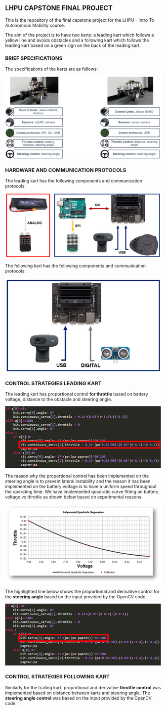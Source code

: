 ## **LHPU CAPSTONE FINAL PROJECT**

This is the repository of the final capstone project for the LHPU - Intro To Autonomous Mobility course. 

The aim of the project is to have two karts: a leading kart which follows a yellow line and avoids obstacles and a following
kart which follows the leading kart based on a green sign on the back of the leading kart.

### **BRIEF SPECIFICATIONS**

The specifications of the karts are as follows:

![img_8.png](Images/img_8.png)

### **HARDWARE AND COMMUNICATION PROTOCOLS**

The leading kart has the following components and communication protocols:

![img_1.png](Images/img_1.png)

The following kart has the following components and communication protocols:

![img_2.png](Images/img_2.png)

### **CONTROL STRATEGIES LEADING KART**

The leading kart has proportional control **for throttle** based on battery voltage, distance to the obstacle and steering angle. 

![img_4.png](Images/img_4.png)

The reason why the proportional control has been implemented on the steering angle is to prevent lateral instability and the reason it has been implemented on the battery voltage is to have a uniform speed throughout the operating time.
We have implemented quadratic curve fitting on battery voltage vs throttle as shown below based on experimental reasons.

![img_7.png](Images/img_7.png)

The highlighted line below shows the proportional and derivative control for the **steering angle** based on the input provided by the OpenCV code.

![img_6.png](Images/img_6.png)

### **CONTROL STRATEGIES FOLLOWING KART**

Similarly for the trailing kart, proportional and derivative **throttle control** was implemented based on distance between karts and steering angle.
The **steering angle control** was based on the input provided by the OpenCV code.